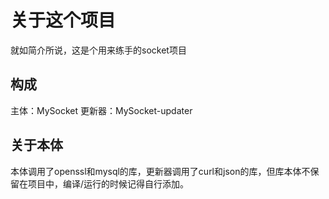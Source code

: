 # 关于这个项目
就如简介所说，这是个用来练手的socket项目

## 构成
主体：MySocket
更新器：MySocket-updater

## 关于本体
本体调用了openssl和mysql的库，更新器调用了curl和json的库，但库本体不保留在项目中，编译/运行的时候记得自行添加。